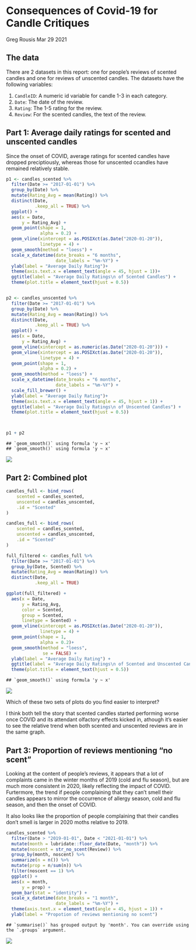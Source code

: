 Consequences of Covid-19 for Candle Critiques
================
Greg Rousis
Mar 29 2021

## The data

There are 2 datasets in this report: one for people’s reviews of scented
candles and one for reviews of unscented candles. The datasets have the
following variables:

1.  `CandleID`: A numeric id variable for candle 1-3 in each category.
2.  `Date`: The date of the review.
3.  `Rating`: The 1-5 rating for the review.
4.  `Review`: For the scented candles, the text of the review.

## Part 1: Average daily ratings for scented and unscented candles

Since the onset of COVID, average ratings for scented candles have
dropped preciptiously, whereas those for unscented ccandles have
remained relatively stable.

``` r
p1 <- candles_scented %>% 
  filter(Date >= "2017-01-01") %>% 
  group_by(Date) %>% 
  mutate(Rating_Avg = mean(Rating)) %>%
  distinct(Date,
           .keep_all = TRUE) %>% 
  ggplot() +
  aes(x = Date,
      y = Rating_Avg) +
  geom_point(shape = 1, 
             alpha = 0.2) +
  geom_vline(xintercept = as.POSIXct(as.Date("2020-01-20")),
             linetype = 4) +
  geom_smooth(method = "loess") +
  scale_x_datetime(date_breaks = "6 months",
                   date_labels = "%m-%Y") +
  ylab(label = "Average Daily Rating")+
  theme(axis.text.x = element_text(angle = 45, hjust = 1))+
  ggtitle(label = "Average Daily Ratings\n of Scented Candles") +
  theme(plot.title = element_text(hjust = 0.5))


p2 <- candles_unscented %>% 
  filter(Date >= "2017-01-01") %>% 
  group_by(Date) %>% 
  mutate(Rating_Avg = mean(Rating)) %>%
  distinct(Date,
           .keep_all = TRUE) %>% 
  ggplot() +
  aes(x = Date,
      y = Rating_Avg) +
  geom_vline(xintercept = as.numeric(as.Date("2020-01-20"))) +
  geom_vline(xintercept = as.POSIXct(as.Date("2020-01-20")),
             linetype = 4) +
  geom_point(shape = 1,
             alpha = 0.2) +
  geom_smooth(method = "loess") +
  scale_x_datetime(date_breaks = "6 months",
                   date_labels = "%m-%Y") +
  scale_fill_brewer() +
  ylab(label = "Average Daily Rating")+
  theme(axis.text.x = element_text(angle = 45, hjust = 1)) +
  ggtitle(label = "Average Daily Ratings\n of Unscented Candles") +
  theme(plot.title = element_text(hjust = 0.5))



p1 + p2
```

    ## `geom_smooth()` using formula 'y ~ x'
    ## `geom_smooth()` using formula 'y ~ x'

![](hw05_files/figure-gfm/separate%20plots-1.png)<!-- -->

## Part 2: Combined plot

``` r
candles_full <- bind_rows(
    scented = candles_scented, 
    unscented = candles_unscented, 
    .id = "Scented"
)
```

``` r
candles_full <- bind_rows(
    scented = candles_scented, 
    unscented = candles_unscented, 
    .id = "Scented"
)

full_filtered <- candles_full %>% 
  filter(Date >= "2017-01-01") %>% 
  group_by(Date, Scented) %>% 
  mutate(Rating_Avg = mean(Rating)) %>%
  distinct(Date,
           .keep_all = TRUE)

ggplot(full_filtered) +
  aes(x = Date,
      y = Rating_Avg,
      color = Scented,
      group = Scented,
      linetype = Scented) +
  geom_vline(xintercept = as.POSIXct(as.Date("2020-01-20")),
             linetype = 4) +
  geom_point(shape = 1,
             alpha = 0.2)+
  geom_smooth(method = "loess",
              se = FALSE) +
  ylab(label = "Average Daily Rating") +
  ggtitle(label = "Average Daily Ratings\n of Scented and Unscented Candles") +
  theme(plot.title = element_text(hjust = 0.5))
```

    ## `geom_smooth()` using formula 'y ~ x'

![](hw05_files/figure-gfm/unnamed-chunk-1-1.png)<!-- -->

Which of these two sets of plots do you find easier to interpret?

I think both tell the story that scented candles started performing
worse once COVID and its attendant olfactory effects kicked in, athough
it’s easier to see the relative trend when both scented and unscented
reviews are in the same graph.

## Part 3: Proportion of reviews mentioning “no scent”

Looking at the content of people’s reviews, it appears that a lot of
complaints came in the winter months of 2019 (cold and flu season), but
are much more consistent in 2020, likely reflecting the impact of COVID.
Furtermore, the trend if people complaining that they can’t smell their
candles appears to mirror the occurrence of allergy season, cold and flu
season, and then the onset of COVID.

It also looks like the proportion of people complaining that their
candles don’t smell is larger in 2020 moths relative to 2019.

``` r
candles_scented %>% 
  filter(Date > "2019-01-01", Date < "2021-01-01") %>% 
  mutate(month = lubridate::floor_date(Date, "month")) %>% 
  mutate(noscent = str_no_scent(Review)) %>% 
  group_by(month, noscent) %>% 
  summarize(n = n()) %>% 
  mutate(prop = n/sum(n)) %>% 
  filter(noscent == 1) %>% 
  ggplot() +
  aes(x = month,
      y = prop) +
  geom_bar(stat = "identity") +
  scale_x_datetime(date_breaks = "1 month",
                   date_labels = "%m-%Y") +
  theme(axis.text.x = element_text(angle = 45, hjust = 1)) +
  ylab(label = "Propotion of reviews mentioning no scent")
```

    ## `summarise()` has grouped output by 'month'. You can override using the `.groups` argument.

![](hw05_files/figure-gfm/unnamed-chunk-2-1.png)<!-- -->
